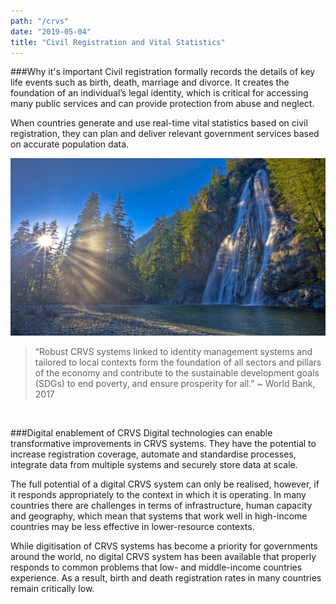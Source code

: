 ```yaml
---
path: "/crvs"
date: "2019-05-04"
title: "Civil Registration and Vital Statistics"
---
```


###Why it's important
Civil registration formally records the details of key life events such as birth, death, marriage and divorce. It creates the foundation of an individual’s legal identity, which is critical for accessing many public services and can provide protection from abuse and neglect.

When countries generate and use real-time vital statistics based on civil registration, they can plan and deliver relevant government services based on accurate population data.

![Hopper The Rabbit](../images/example.jpg)

> “Robust CRVS systems linked to identity management systems and tailored to local contexts form the foundation of all sectors and pillars of the economy and contribute to the sustainable development goals (SDGs) to end poverty, and ensure prosperity for all.”
> ~ World Bank, 2017

<br/>

###Digital enablement of CRVS
Digital technologies can enable transformative improvements in CRVS systems. They have the potential to increase registration coverage, automate and standardise processes, integrate data from multiple systems and securely store data at scale.

The full potential of a digital CRVS system can only be realised, however, if it responds appropriately to the context in which it is operating. In many countries there are challenges in terms of infrastructure, human capacity and geography, which mean that systems that work well in high-income countries may be less effective in lower-resource contexts.

While digitisation of CRVS systems has become a priority for governments around the world, no digital CRVS system has been available that properly responds to common problems that low- and middle-income countries experience. As a result, birth and death registration rates in many countries remain critically low.
